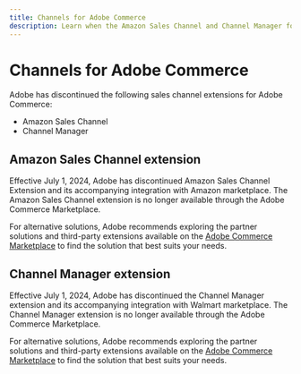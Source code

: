 ```yaml
---
title: Channels for Adobe Commerce
description: Learn when the Amazon Sales Channel and Channel Manager for Adobe Commerce extensions reached end-of-life.
---
```


# Channels for Adobe Commerce

Adobe has discontinued the following sales channel extensions for Adobe Commerce:

- Amazon Sales Channel
- Channel Manager

## Amazon Sales Channel extension

Effective July 1, 2024, Adobe has discontinued Amazon Sales Channel Extension and its accompanying integration with Amazon marketplace. The Amazon Sales Channel extension is no longer available through the Adobe Commerce Marketplace.

For alternative solutions, Adobe recommends exploring the partner solutions and third-party extensions available on the [Adobe Commerce Marketplace](https://commercemarketplace.adobe.com/) to find the solution that best suits your needs.

## Channel Manager extension

Effective July 1, 2024, Adobe has discontinued the Channel Manager extension and its accompanying integration with Walmart marketplace. The Channel Manager extension is no longer available through the Adobe Commerce Marketplace.

For alternative solutions, Adobe recommends exploring the partner solutions and third-party extensions available on the [Adobe Commerce Marketplace](https://commercemarketplace.adobe.com/) to find the solution that best suits your needs.
